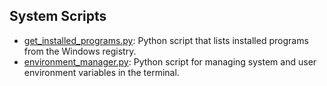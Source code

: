 ## System Scripts

- [get_installed_programs.py](get_installed_programs.py): Python script that lists installed programs from the Windows registry.
- [environment_manager.py](environment_manager.py): Python script for managing system and user environment variables in the terminal.
